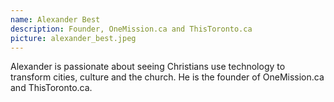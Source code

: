 ```yaml
---
name: Alexander Best
description: Founder, OneMission.ca and ThisToronto.ca
picture: alexander_best.jpeg
---
```

Alexander is passionate about seeing Christians use technology to transform cities, culture and the church. He is the founder of OneMission.ca and ThisToronto.ca.